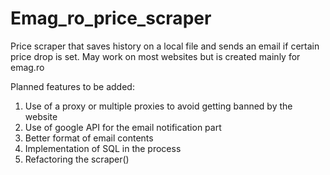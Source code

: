 # Emag_ro_price_scraper
Price scraper that saves history on a local file and sends an email if certain price drop is set. May work on most websites but is created mainly for emag.ro

Planned features to be added:

1. Use of a proxy or multiple proxies to avoid getting banned by the website
2. Use of google API for the email notification part
3. Better format of email contents
4. Implementation of SQL in the process
5. Refactoring the scraper() 
